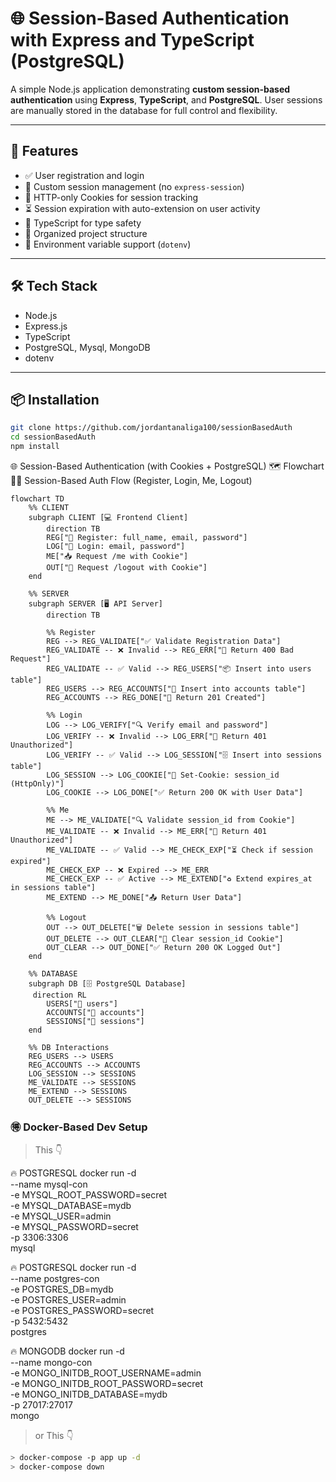 # 🌐 Session-Based Authentication with Express and TypeScript (PostgreSQL)

A simple Node.js application demonstrating **custom session-based authentication** using **Express**, **TypeScript**, and **PostgreSQL**. User sessions are manually stored in the database for full control and flexibility.

---

## 🚀 Features

- ✅ User registration and login
- 🍪 Custom session management (no `express-session`)
- 🔐 HTTP-only Cookies for session tracking
- ⏳ Session expiration with auto-extension on user activity
- 🧠 TypeScript for type safety
- 📁 Organized project structure
- 🌱 Environment variable support (`dotenv`)

---

## 🛠 Tech Stack

- Node.js
- Express.js
- TypeScript
- PostgreSQL, Mysql, MongoDB
- dotenv

---

## 📦 Installation

```bash
git clone https://github.com/jordantanaliga100/sessionBasedAuth
cd sessionBasedAuth
npm install
```

🌐 Session-Based Authentication (with Cookies + PostgreSQL)
🗺️ Flowchart
🧑‍💻 Session-Based Auth Flow (Register, Login, Me, Logout)

```mermaid
flowchart TD
    %% CLIENT
    subgraph CLIENT [💻 Frontend Client]
        direction TB
        REG["📝 Register: full_name, email, password"]
        LOG["🔑 Login: email, password"]
        ME["📥 Request /me with Cookie"]
        OUT["🚪 Request /logout with Cookie"]
    end

    %% SERVER
    subgraph SERVER [🖥️ API Server]
        direction TB

        %% Register
        REG --> REG_VALIDATE["✅ Validate Registration Data"]
        REG_VALIDATE -- ❌ Invalid --> REG_ERR["🚫 Return 400 Bad Request"]
        REG_VALIDATE -- ✅ Valid --> REG_USERS["📦 Insert into users table"]
        REG_USERS --> REG_ACCOUNTS["🔐 Insert into accounts table"]
        REG_ACCOUNTS --> REG_DONE["🎉 Return 201 Created"]

        %% Login
        LOG --> LOG_VERIFY["🔍 Verify email and password"]
        LOG_VERIFY -- ❌ Invalid --> LOG_ERR["🚫 Return 401 Unauthorized"]
        LOG_VERIFY -- ✅ Valid --> LOG_SESSION["🗄️ Insert into sessions table"]
        LOG_SESSION --> LOG_COOKIE["🍪 Set-Cookie: session_id (HttpOnly)"]
        LOG_COOKIE --> LOG_DONE["✅ Return 200 OK with User Data"]

        %% Me
        ME --> ME_VALIDATE["🔍 Validate session_id from Cookie"]
        ME_VALIDATE -- ❌ Invalid --> ME_ERR["🚫 Return 401 Unauthorized"]
        ME_VALIDATE -- ✅ Valid --> ME_CHECK_EXP["⏳ Check if session expired"]
        ME_CHECK_EXP -- ❌ Expired --> ME_ERR
        ME_CHECK_EXP -- ✅ Active --> ME_EXTEND["♻️ Extend expires_at in sessions table"]
        ME_EXTEND --> ME_DONE["📤 Return User Data"]

        %% Logout
        OUT --> OUT_DELETE["🗑️ Delete session in sessions table"]
        OUT_DELETE --> OUT_CLEAR["🧹 Clear session_id Cookie"]
        OUT_CLEAR --> OUT_DONE["✅ Return 200 OK Logged Out"]
    end

    %% DATABASE
    subgraph DB [🗄️ PostgreSQL Database]
     direction RL
        USERS["📁 users"]
        ACCOUNTS["📁 accounts"]
        SESSIONS["📁 sessions"]
    end

    %% DB Interactions
    REG_USERS --> USERS
    REG_ACCOUNTS --> ACCOUNTS
    LOG_SESSION --> SESSIONS
    ME_VALIDATE --> SESSIONS
    ME_EXTEND --> SESSIONS
    OUT_DELETE --> SESSIONS
```

### 🉐 Docker-Based Dev Setup

> This 👇

🔥 POSTGRESQL
docker run -d \
 --name mysql-con \
 -e MYSQL_ROOT_PASSWORD=secret \
 -e MYSQL_DATABASE=mydb \
 -e MYSQL_USER=admin \
 -e MYSQL_PASSWORD=secret \
 -p 3306:3306 \
 mysql

🔥 POSTGRESQL
docker run -d \
 --name postgres-con \
 -e POSTGRES_DB=mydb \
 -e POSTGRES_USER=admin \
 -e POSTGRES_PASSWORD=secret \
 -p 5432:5432 \
 postgres

🔥 MONGODB
docker run -d \
 --name mongo-con \
 -e MONGO_INITDB_ROOT_USERNAME=admin \
 -e MONGO_INITDB_ROOT_PASSWORD=secret \
 -e MONGO_INITDB_DATABASE=mydb \
 -p 27017:27017 \
 mongo

> or This 👇

```sh
> docker-compose -p app up -d
> docker-compose down
```
